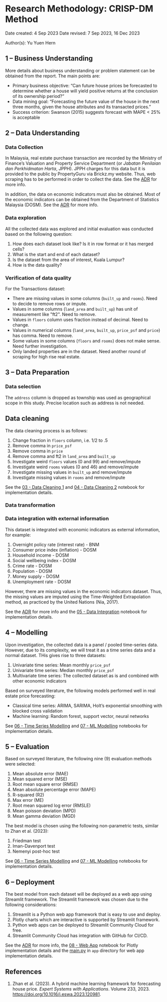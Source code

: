 # Research Methodology: CRISP-DM Method

Date created: 4 Sep 2023
Date revised: 7 Sep 2023, 16 Dec 2023

Author(s): Yu Yuen Hern

## 1 – Business Understanding
More details about business understanding or problem statement can be obtained from the report. The main points are:
- Primary business objective: “Can future house prices be forecasted to determine whether a house will yield positive returns at the conclusion of its ownership period?” 
- Data mining goal: “Forecasting the future value of the house in the next three months, given the house attributes and its transacted prices.”
- Success criterion: Swanson (2015) suggests forecast with MAPE < 25% is acceptable

## 2 – Data Understanding

### Data Collection
In Malaysia, real estate purchase transaction are recorded by the Ministry of Finance’s Valuation and Property Service Department (or *Jabatan Penilaian dan Perkhidmatan Harta*, JPPH). JPPH charges for this data but it is provided to the public by PropertyGuru via Brickz.my website. Thus, web scraping has to be performed in order to collect the data. See the [ADR](/adr/0002-SCRAPING%20BRICKZ.md) for more info.

In addition, the data on economic indicators must also be obtained. Most of the economic indicators can be obtained from the Department of Statistics Malaysia (DOSM). See the [ADR](/adr/0003-DATA%20COLLECTION%20OF%20ECONOMIC%20INDICATORS.md) for more info.

### Data exploration
All the collected data was explored and initial evaluation was conducted based on the following question:
1. How does each dataset look like? Is it in row format or it has merged cells?
2. What is the start and end of each dataset?
3. Is the dataset from the area of interest, Kuala Lumpur?
4. How is the data quality?

### Verification of data quality
For the Transactions dataset:
- There are missing values in some columns (`built_up` and `rooms`). Need to decide to remove rows or impute.
- Values in some columns (`land_area` and `built_up`) has unit of measurement like "ft2". Need to remove.
- Values in `floors` column uses fraction instead of decimal. Need to change.
- Values in numerical columns (`land_area`, `built_up`, `price_psf` and `price`) has comma. Need to remove.
- Some values in some columns (`floors` and `rooms`) does not make sense. Need further investigation.
- Only landed properties are in the dataset. Need another round of scraping for high rise real estate.

## 3 – Data Preparation

### Data selection
The `address` column is dropped as township was used as geographical scope in this study. Precise location such as address is not needed.

## Data cleaning
The data cleaning process is as follows:
1. Change fraction in `floors` column, i.e. 1/2 to .5
2. Remove comma in `price_psf`
3. Remove comma in `price`
4. Remove comma and ft2 in `land_area` and `built_up`
5. Investigate weird `floors` values (0 and 99) and remove/impute
6. Investigate weird `rooms` values (0 and 46) and remove/impute
7. Investigate missing values in `built_up` and remove/impute
8. Investigate missing values in `rooms` and remove/impute

See the [03 - Data Cleaning 1](/notebooks/03%20-%20Data%20Cleaning%201.ipynb) and [04 - Data Cleaning 2](/notebooks/04%20-%20Data%20Cleaning%202.ipynb) notebook for implementation details.

### Data transformation

### Data integration with external information
This dataset is integrated with economic indicators as external information, for example:
1. Overnight policy rate (interest rate) - BNM
2. Consumer price index (inflation) - DOSM
3. Household income - DOSM
4. Social wellbeing index - DOSM
5. Crime rate - DOSM
6. Population - DOSM
7. Money supply - DOSM
8. Unemployment rate - DOSM

However, there are missing values in the economic indicators dataset. Thus, the missing values are imputed using the Time-Weighted Extrapolation method, as practiced by the United Nations (Nia, 2017).

See the [ADR](/adr/0003-DATA%20COLLECTION%20OF%20ECONOMIC%20INDICATORS.md) for more info and the [05 - Data Integration](/notebooks/05%20-%20Data%20Integration.ipynb) notebook for implementation details.

## 4 – Modelling
Upon investigation, the collected data is a panel / pooled time-series data. However, due to its complexity, we will treat it as a time series data and a normal dataset. THis gives rise to three datasets:
1. Univariate time series: Mean monthly `price_psf`
2. Univariate time series: Median monthly `price_psf`
3. Multivariate time series: The collected dataset as is and combined with other economic indicators

Based on surveyed literature, the following models performed well in real estate price forecasting:
- Classical time series: ARIMA, SARIMA, Holt’s exponential smoothing with blocked cross validation
- Machine learning: Random forest, support vector, neural networks

See [06 - Time Series Modelling](/notebooks/06%20-%20Time%20Series%20%Modelling.ipynb) and [07 - ML Modelling](/notebooks/07%20-%20ML%20Modelling.ipynb) notebooks for implementation details.

## 5 – Evaluation
Based on surveyed literature, the following nine (9) evaluation methods were selected:
1. Mean absolute error (MAE)
2. Mean squared error (MSE)
3. Root mean square error (RMSE)
4. Mean absolute percentage error (MAPE)
5. R-squared (R2)
6. Max error (ME)
7. Root mean squared log error (RMSLE)
8. Mean poisson deviation (MPD)
9. Mean gamma deviation (MGD)

The best model is chosen using the following non-parametric tests, similar to Zhan et al. (2023): 
1. Friedman test
2. Iman-Davenport test
3. Nemenyi post-hoc test

See [06 - Time Series Modelling](/notebooks/06%20-%20Time%20Series%20%Modelling.ipynb) and [07 - ML Modelling](/notebooks/07%20-%20ML%20Modelling.ipynb) notebooks for implementation details.

## 6 – Deployment
The best model from each dataset will be deployed as a web app using Streamlit framework. The Streamlit framework was chosen due to the following considerations:
1. Streamlit is a Python web app framework that is easy to use and deploy.
2. Plotly charts which are interactive is supported by Streamlit framework.
3. Python web apps can be deployed to Streamlit Community Cloud for free.
4. Streamlit Community Cloud has integration with GitHub for CI/CD.

See the [ADR](/adr/0006-WEB%20APP%20DEPLOYMENT.md) for more info, the [08 - Web App](/notebooks/08%20-Charts%20for%20Web%20App.ipynb) notebook for Plotly implementation details and the [main.py](/app/main.py) in `app` directory for web app implementation details.

## References
1. Zhan et al. (2023). A hybrid machine learning framework for forecasting house price. *Expert Systems with Applications*. Volume 233, 2023. https://doi.org/10.1016/j.eswa.2023.120981.